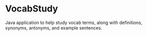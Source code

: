 # VocabStudy
Java application to help study vocab terms, along with definitions, synonyms, antonyms, and example sentences. 
